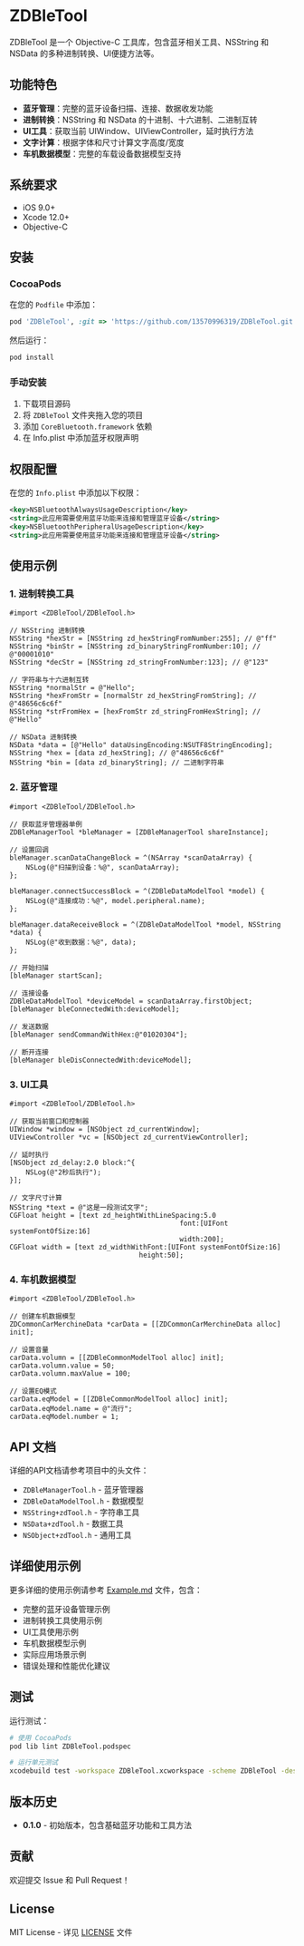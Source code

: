 # ZDBleTool

ZDBleTool 是一个 Objective-C 工具库，包含蓝牙相关工具、NSString 和 NSData 的多种进制转换、UI便捷方法等。

## 功能特色

- **蓝牙管理**：完整的蓝牙设备扫描、连接、数据收发功能
- **进制转换**：NSString 和 NSData 的十进制、十六进制、二进制互转
- **UI工具**：获取当前 UIWindow、UIViewController，延时执行方法
- **文字计算**：根据字体和尺寸计算文字高度/宽度
- **车机数据模型**：完整的车载设备数据模型支持

## 系统要求

- iOS 9.0+
- Xcode 12.0+
- Objective-C

## 安装

### CocoaPods

在您的 `Podfile` 中添加：

```ruby
pod 'ZDBleTool', :git => 'https://github.com/13570996319/ZDBleTool.git', :tag => '0.1.0'
```

然后运行：

```bash
pod install
```

### 手动安装

1. 下载项目源码
2. 将 `ZDBleTool` 文件夹拖入您的项目
3. 添加 `CoreBluetooth.framework` 依赖
4. 在 Info.plist 中添加蓝牙权限声明

## 权限配置

在您的 `Info.plist` 中添加以下权限：

```xml
<key>NSBluetoothAlwaysUsageDescription</key>
<string>此应用需要使用蓝牙功能来连接和管理蓝牙设备</string>
<key>NSBluetoothPeripheralUsageDescription</key>
<string>此应用需要使用蓝牙功能来连接和管理蓝牙设备</string>
```

## 使用示例

### 1. 进制转换工具

```objc
#import <ZDBleTool/ZDBleTool.h>

// NSString 进制转换
NSString *hexStr = [NSString zd_hexStringFromNumber:255]; // @"ff"
NSString *binStr = [NSString zd_binaryStringFromNumber:10]; // @"00001010"
NSString *decStr = [NSString zd_stringFromNumber:123]; // @"123"

// 字符串与十六进制互转
NSString *normalStr = @"Hello";
NSString *hexFromStr = [normalStr zd_hexStringFromString]; // @"48656c6c6f"
NSString *strFromHex = [hexFromStr zd_stringFromHexString]; // @"Hello"

// NSData 进制转换
NSData *data = [@"Hello" dataUsingEncoding:NSUTF8StringEncoding];
NSString *hex = [data zd_hexString]; // @"48656c6c6f"
NSString *bin = [data zd_binaryString]; // 二进制字符串
```

### 2. 蓝牙管理

```objc
#import <ZDBleTool/ZDBleTool.h>

// 获取蓝牙管理器单例
ZDBleManagerTool *bleManager = [ZDBleManagerTool shareInstance];

// 设置回调
bleManager.scanDataChangeBlock = ^(NSArray *scanDataArray) {
    NSLog(@"扫描到设备：%@", scanDataArray);
};

bleManager.connectSuccessBlock = ^(ZDBleDataModelTool *model) {
    NSLog(@"连接成功：%@", model.peripheral.name);
};

bleManager.dataReceiveBlock = ^(ZDBleDataModelTool *model, NSString *data) {
    NSLog(@"收到数据：%@", data);
};

// 开始扫描
[bleManager startScan];

// 连接设备
ZDBleDataModelTool *deviceModel = scanDataArray.firstObject;
[bleManager bleConnectedWith:deviceModel];

// 发送数据
[bleManager sendCommandWithHex:@"01020304"];

// 断开连接
[bleManager bleDisConnectedWith:deviceModel];
```

### 3. UI工具

```objc
#import <ZDBleTool/ZDBleTool.h>

// 获取当前窗口和控制器
UIWindow *window = [NSObject zd_currentWindow];
UIViewController *vc = [NSObject zd_currentViewController];

// 延时执行
[NSObject zd_delay:2.0 block:^{
    NSLog(@"2秒后执行");
}];

// 文字尺寸计算
NSString *text = @"这是一段测试文字";
CGFloat height = [text zd_heightWithLineSpacing:5.0 
                                          font:[UIFont systemFontOfSize:16] 
                                          width:200];
CGFloat width = [text zd_widthWithFont:[UIFont systemFontOfSize:16] 
                                height:50];
```

### 4. 车机数据模型

```objc
#import <ZDBleTool/ZDBleTool.h>

// 创建车机数据模型
ZDCommonCarMerchineData *carData = [[ZDCommonCarMerchineData alloc] init];

// 设置音量
carData.volumn = [[ZDBleCommonModelTool alloc] init];
carData.volumn.value = 50;
carData.volumn.maxValue = 100;

// 设置EQ模式
carData.eqModel = [[ZDBleCommonModelTool alloc] init];
carData.eqModel.name = @"流行";
carData.eqModel.number = 1;
```

## API 文档

详细的API文档请参考项目中的头文件：

- `ZDBleManagerTool.h` - 蓝牙管理器
- `ZDBleDataModelTool.h` - 数据模型
- `NSString+zdTool.h` - 字符串工具
- `NSData+zdTool.h` - 数据工具
- `NSObject+zdTool.h` - 通用工具

## 详细使用示例

更多详细的使用示例请参考 [Example.md](Example.md) 文件，包含：

- 完整的蓝牙设备管理示例
- 进制转换工具使用示例
- UI工具使用示例
- 车机数据模型示例
- 实际应用场景示例
- 错误处理和性能优化建议

## 测试

运行测试：

```bash
# 使用 CocoaPods
pod lib lint ZDBleTool.podspec

# 运行单元测试
xcodebuild test -workspace ZDBleTool.xcworkspace -scheme ZDBleTool -destination 'platform=iOS Simulator,name=iPhone 14'
```

## 版本历史

- **0.1.0** - 初始版本，包含基础蓝牙功能和工具方法

## 贡献

欢迎提交 Issue 和 Pull Request！

## License

MIT License - 详见 [LICENSE](LICENSE) 文件 